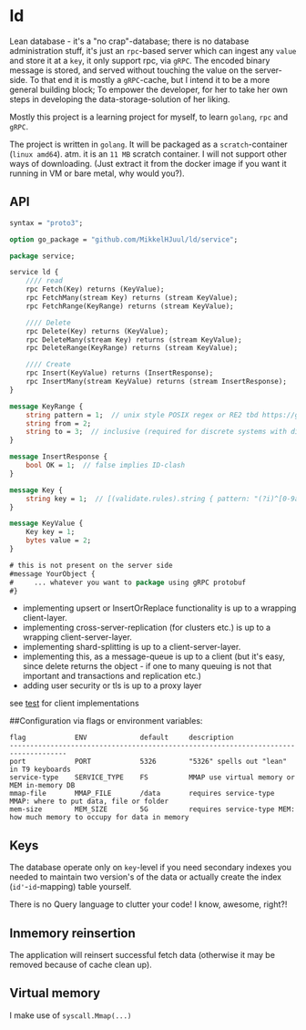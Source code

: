 # ld
Lean database - it's a "no crap"-database; there is no database administration stuff, it's just an `rpc`-based server 
which can ingest any `value` and store it at a `key`, it only support rpc, via `gRPC`. The encoded binary message 
is stored, and served without touching the value on the server-side. To that end it is mostly a `gRPC`-cache, 
but I intend it to be a more general building block;
To empower the developer, for her to take her own steps in developing the data-storage-solution of her liking. 

Mostly this project is a learning project for myself, to learn `golang`, `rpc` and `gRPC`.

The project is written in `golang`. It will be packaged as a `scratch`-container (`linux amd64`). atm. it is an `11 MB` scratch container. 
I will not support other ways of downloading.  (Just extract it from the docker image if you want it running in VM or bare metal, why would you?).

## API

```proto
syntax = "proto3";

option go_package = "github.com/MikkelHJuul/ld/service";

package service;

service ld {
    //// read
    rpc Fetch(Key) returns (KeyValue);
    rpc FetchMany(stream Key) returns (stream KeyValue);
    rpc FetchRange(KeyRange) returns (stream KeyValue);

    //// Delete
    rpc Delete(Key) returns (KeyValue);
    rpc DeleteMany(stream Key) returns (stream KeyValue);
    rpc DeleteRange(KeyRange) returns (stream KeyValue);

    //// Create
    rpc Insert(KeyValue) returns (InsertResponse);
    rpc InsertMany(stream KeyValue) returns (stream InsertResponse);
}

message KeyRange {
    string pattern = 1;  // unix style POSIX regex or RE2 tbd https://github.com/google/re2/wiki/Syntax
    string from = 2;
    string to = 3;  // inclusive (required for discrete systems with discrete queries)
}

message InsertResponse {
    bool OK = 1;  // false implies ID-clash
}

message Key {
    string key = 1;  // [(validate.rules).string { pattern: "(?i)^[0-9a-zA-Z_-.~]+$", max_len: 64 }];  // https://tools.ietf.org/html/rfc3986//section-2.3
}

message KeyValue {
    Key key = 1;
    bytes value = 2;
}

# this is not present on the server side
#message YourObject {
#     ... whatever you want to package using gRPC protobuf 
#}
```
- implementing upsert or InsertOrReplace functionality is up to a wrapping client-layer.
- implementing cross-server-replication (for clusters etc.) is up to a wrapping client-server-layer.
- implementing shard-splitting is up to a client-server-layer.
- implementing this, as a message-queue is up to a client (but it's easy, since delete returns the object - if one to many queuing is not that important and transactions and replication etc.)
- adding user security or tls is up to a proxy layer


see [test](test) for client implementations

##Configuration
via flags or environment variables:
```text
flag            ENV             default     description
------------------------------------------------------------------------------------
port            PORT            5326        "5326" spells out "lean" in T9 keyboards
service-type    SERVICE_TYPE    FS          MMAP use virtual memory or MEM in-memory DB
mmap-file       MMAP_FILE       /data       requires service-type MMAP: where to put data, file or folder
mem-size        MEM_SIZE        5G          requires service-type MEM: how much memory to occupy for data in memory
```

## Keys
The database operate only on `key`-level if you need secondary indexes you needed to maintain two version's of the data or actually create the index (`id'`-`id`-mapping) table yourself.

There is no Query language to clutter your code! I know, awesome, right?!

## Inmemory reinsertion
The application will reinsert successful fetch data (otherwise it may be removed because of cache clean up).

## Virtual memory
I make use of `syscall.Mmap(...)`
